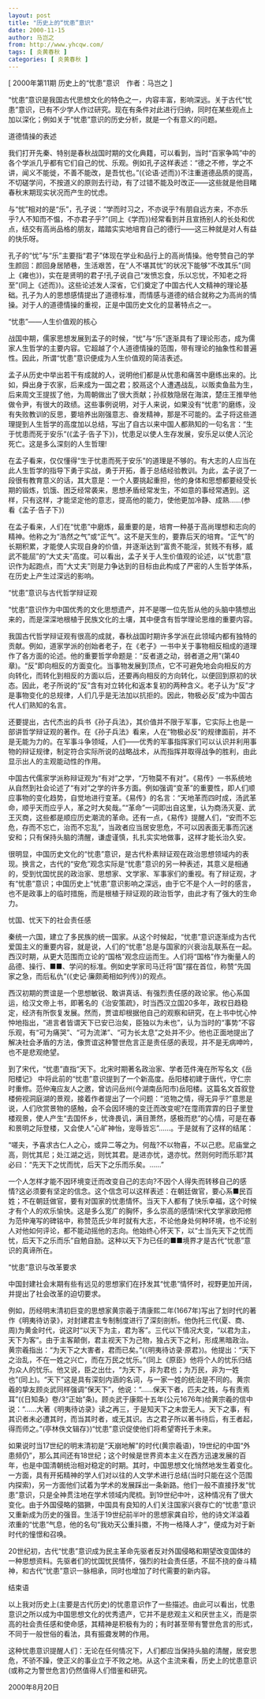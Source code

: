 ```yaml
---
layout: post
title: "历史上的“忧患”意识"
date: 2000-11-15
author: 马岂之
from: http://www.yhcqw.com/
tags: [ 炎黄春秋 ]
categories: [ 炎黄春秋 ]
---
```



[ 2000年第11期 历史上的“忧患”意识　作者：马岂之 ]


“忧患”意识是我国古代思想文化的特色之一，内容丰富，影响深远。关于古代“忧患”意识，已有不少学人作过研究。现在有条件对此进行归纳，同时在某些观点上加以深化；例如关于“忧患”意识的历史分析，就是一个有意义的问题。

道德情操的表述


我们打开先秦、特别是春秋战国时期的文化典籍，可以看到，当时“百家争鸣”中的各个学派几乎都有它们自己的忧、乐观。例如孔子这样表述：“德之不修，学之不讲，闻义不能徙，不善不能改，是吾忧也。”(《论语·述而》)不注重道德品质的提高，不切磋学问，不按道义的原则去行动，有了过错不能及时改正——这些就是他目睹春秋末期现实状况而产生的忧虑。


与“忧”相对的是“乐”，孔子说：“学而时习之，不亦说乎?有朋自远方来，不亦乐乎?人不知而不愠，不亦君子乎?”(同上《学而》)经常看到并且宣扬别人的长处和优点，结交有高尚品格的朋友，踏踏实实地培育自己的德行——这三种就是对人有益的快乐呀。


孔子的“忧”与“乐”主要指“君子”体现在学业和品行上的高尚情操。他夸赞自己的学生颜回：颜回身居陋巷，生活艰苦，在“人不堪其忧”的状况下能够“不改其乐”(同上《雍也》)，实在是贤明的君子!孔子说自己“发愤忘食，乐以忘忧，不知老之将至”(同上《述而》)。这些论述发人深省，它们奠定了中国古代人文精神的理论基础。孔子为人的思想感情提出了道德标准，而情感与道德的结合就称之为高尚的情操。对于人的道德情操的重视，正是中国历史文化的显著特点之一。

“忧患”——人生价值观的核心


战国中期，儒家思想发展到孟子的时候，“忧”与“乐”逐渐具有了理论形态，成为儒家人生哲学的主要内容。它超越了个人道德情操的范围，带有理论的抽象性和普遍性。因此，所谓“忧患”意识便成为人生价值观的简洁表述。


孟子从历史中举出若干有成就的人，说明他们都是从忧患和痛苦中磨练出来的。比如，舜出身于农家，后来成为一国之君；胶鬲这个人遭遇战乱，以贩卖鱼盐为生，后来周文王提拔了他，为周朝做出了很大贡献；孙叔敖隐居在海滨，楚庄王推举他做令尹，有很大的政绩。这些事例说明，对于人来说，如果没有“忧患”的磨练，没有失败教训的反思，要培养出刚强意志、奋发精神，那是不可能的。孟子将这些道理提到人生哲学的高度加以总结，写出了自古以来中国人都熟知的一句名言：“生于忧患而死于安乐”(《孟子·告子下》)，忧患足以使人生存发展，安乐足以使人沉沦死亡。这是多么深刻的人生哲理!


在孟子看来，仅仅懂得“生于忧患而死于安乐”的道理是不够的。有大志的人应当在此人生哲学的指导下勇于实战，勇于开拓，善于总结经验教训。为此，孟子说了一段很有教育意义的话，其大意是：一个人要挑起重担，他的身体和思想都要经受长期的锻炼，饥饿、困乏经常袭来，思想矛盾经常发生，不如意的事经常遇到。这样，只有这样，才能坚定他的意志，提高他的能力，使他更加冷静、成熟……(参看《孟子·告子下》)


在孟子看来，人们在“忧患”中磨炼，最重要的是，培育一种基于高尚理想和志向的精神。他称之为“浩然之气”或“正气”。这不是天生的，要靠后天的培育。“正气”的长期积累，才能使人实现自身的价值，并逐渐达到“富贵不能淫，贫贱不有移，威武不能屈”的“大丈夫”高度。可以看出，孟子关于人生价值观的论述，以“忧患”意识作为起跑点，而“大丈夫”则是力争达到的目标由此构成了严密的人生哲学体系，在历史上产生过深远的影响。

“忧患”意识与古代哲学辩证观

“忧患”意识作为中国优秀的文化思想遗产，并不是哪一位先哲从他的头脑中猜想出来的，而是深深地根植于民族文化的土壤，其中便含有哲学理论思维的重要内容。


我国古代哲学辩证观有很高的成就，春秋战国时期许多学派在此领域内都有独特的贡献。例如，道家学派的创始者老子，在《老子》一书中关于事物相反相成的道理作了各方面的论述。他的重要哲学命题是：“反者道之动，弱者道之用”(第40章)。“反”即向相反的方面变化。当事物发展到顶点，它不可避免地会向相反的方向转化，而转化到相反的方面以后，还要再向相反的方向转化，以便回到原初的状态。因此，老子所说的“反”含有对立转化和返本复初的两种含义。老子认为“反”才是事物变化的总规律，人们几乎是无法加以抗拒的。因此，物极必反”成为中国古代人们熟知的名言。


还要提出，古代杰出的兵书《孙子兵法》，其价值并不限于军事，它实际上也是一部讲哲学辩证观的著作。在《孙子兵法》看来，人在“物极必反”的规律面前，并不是无能为力的。在军事斗争领域，人们——优秀的军事指挥家们可以认识并利用事物的辩证规律，制定符合实际所说的战略战术，从而指挥并取得战争的胜利，由此显示出人的主观能动性的作用。


中国古代儒家学派称辩证观为“有对”之学，“万物莫不有对”。《易传》一书系统地从自然到社会论述了“有对”之学的许多方面。例如强调“变革”的重要性，即人们顺应事物的变化趋势，自觉地进行变革。《易传》的名言：“天地革而四时成，汤武革命，顺乎天而应乎人，革之时大矣哉。”“革命”一词即出自这里，认为商汤灭夏、武王灭商，这些都是顺应历史潮流的革命。还有一点，《易传》提醒人们，“安而不忘危，存而不忘亡，治而不忘乱”，当政者应当居安思危，不可以因表面无事而沉迷安和；只有保持头脑的清醒，谦虚谨慎，扎扎实实地做事，这样才能长治久安。


很明显，中国历史文化的“忧患”意识，是古代朴素辩证观在政治思想领域内的表现。换言之，古代的“安危”观念实际是“忧患”意识的另一种表述，其意义是相通的，受到忧国忧民的政治家、思想家、文学家、军事家们的重视。有了辩证观，才有“忧患”意识；中国历史上“忧患”意识影响之深远，由于它不是个人一时的感言，也不是政事上的临时措施，而是根植于辩证观的政治哲学，由此才有了强大的生命力。

忧国、忧天下的社会责任感


秦统一六国，建立了多民族的统一国家。从这个时候起，“忧患”意识逐渐成为古代爱国主义的重要内容，就是说，人们的“忧患”总是与国家的兴衰治乱联系在一起。西汉时期，从更大范围而立论的“国格”观念应运而生。人们将“国格”作为衡量人的品德、操行、■■、学问的标准。例如史学家司马迁将“国”摆在首位，称赞“先国家之急，而后私仇”(《史记·廉颇蔺相如列传》)的观点。


西汉初期的贾谊是一个思想敏锐、敢讲真话、有强烈责任感的政论家。他心系国运，给汉文帝上书，即著名的《治安策疏》，时当西汉立国20多年，政权日趋稳定，经济有所恢复发展。然而，贾谊却根据他自己的观察和研究，在上书中忧心忡忡地指出，“进言者皆谓天下已安已治矣，臣独以为未也”，认为当时的“事势”不容乐观，有“可为痛哭”、“可为流涕”、“可为长太息”之处并不少。他也正面地提出了解决社会矛盾的方法，像贾谊这种警世危言正是责任感的表现，并不是无病呻吟，也不是悲观绝望。

到了宋代，“忧患”直指“天下。北宋时期著名政治家、学者范件淹在所写名文《岳阳楼记》 
中将此前的“忧患”意识提到了一个新高度。岳阳楼初建于唐代，守仁宗时重修。范仲淹应友人之邀，曾访问岳州(今湖南岳阳市)岳阳楼。这篇名文首叙登楼俯视洞庭湖的景观，接着作者提出了一个问题：“览物之情，得无异乎?”意思是说，人们欣赏景物的感触，会不会因环境的变迁而改变呢?在霪雨霏霏的日子里登楼观景，使人产生“去国怀乡，忧谗畏讥，满目萧然，感极而悲”的心情，可是在春和景明之际登楼，又会使人“心旷神怡，宠辱皆忘”……。于是就有了这样的结尾：


“嗟夫，予喜求古仁人之心，或异二等之为。何哉?不以物喜，不以己悲。尼庙堂之高，则忧其尼；处江湖之远，则忧其君。是进亦忧，退亦忧。然则何时而乐耶?其必曰：“先天下之忧而忧，后天下之乐而乐矣。……”


一个人怎样才能不因环境变迁而改变自己的志向?不因个人得失而转移自己的感情?这必须要有坚定的信念。这个信念可以这样表述：在朝廷做官，要心系■民百姓；不在朝廷做官，要有对国家的忧患情怀。当天下人都有了快乐幸福，这个时候才有个人的欢乐愉快。这是多么宽广的胸怀，多么崇高的感情!宋代文学家欧阳修为范仲淹写的碑铭中，称赞范氏少年时就有大志，不论他身处何种环境，也不论别人对他如何评论，都不能动摇他的志向。他始终心怀天下，以“士当先天下之忧而忧，后天下之乐而乐”自勉自励。这种以天下为已任的■■境界才是古代“忧患”意识的真谛所在。

“忧患”意识与改革要求

中国封建社会末期有些有远见的思想家们在抒发其“忧患”情怀时，视野更加开阔，并提出了社会改革的迫切要求。


例如，历经明末清初巨变的思想家黄宗羲于清康熙二年(1667年)写出了划时代的著作《明夷待访录》，对封建君主专制制度进行了深刻剖析。他伪托三代(夏、商、周)为黄金时代，说这时“以天下为主，君为客”。三代以下情况大变，“以君为主，天下为客”。由于主客颠倒，君主视天下为己物，独占天下之利，形成黑暗政治。黄宗羲指出：“为天下之大害者，君而已矣。”(《明夷待访录·原君》)。他提出：“天下之治乱，不在一姓之兴亡，而在万民之忧乐。”(同上《原臣》他将个人的忧乐归结为众人的忧乐。他又说，臣之出仕，“为天下，非为君也；为万民，非为一姓也”(同上)。“天下”这是具有深刻内涵的名词，与一家一姓的统治是不同的。黄宗羲的挚友顾炎武同样强调“保天下”，他说：“……保天下者，匹夫之贱，与有责焉耳”(《日知条》卷/3“正始”条)。顾炎武于康熙十五年(公元1676年)给黄宗羲的信中说：“……大著《明夷待访录》读之再三，于是知天下之未尝无人。天下之事，有其识者未必遭其时，而当其时者，或无其识。古之君子所以著书待后，有王者起，得而师之。”(亭林佚文辑存》)“忧患”意识促使他们将希望寄托于未来。


如果说时当17世纪的明末清初是“天崩地解”的时代(黄宗羲语)，19世纪的中国“外患频仍”，那么其间还有18世纪；这个时候是世界资本主义在西方迅速发展的百年，也是中国清朝统治相对稳定的时期。其时，中国思想文化悄然地发生着变化。一方面，具有开拓精神的学人们对以往的人文学术进行总结(当时只能在这个范围内探索)，另一方面他们试着为学术的发展踩出一条新路。他们一般不直接抒发“忧患”意识，只是全神贯注地在学术领域内爬梳。到19世纪中叶，这种情况有了很大变化。由于外国侵略的猖獗，中国具有良知的人们关注国家兴衰存亡的“忧患”意识又重新成为历史的强音。生活于19世纪前半叶的思想家龚自珍，他的诗文洋溢着浓重的“忧患”气息，他的名句“我劝天公重抖擞，不拘一格降人才”，便成为对于新时代的憧憬和召唤。


20世纪初，古代“忧患”意识成为民主革命先驱者反对外国侵略和期望改变国体的一种思想资料。先驱者们的忧国忧民情怀，强烈的社会责任感，不屈不挠的奋斗精神，和古代“忧患”意识一脉相承，同时也增加了时代需要的新内容。

结束语


以上我对历史上(主要是古代历史)的忧患意识作了一些描述。由此可以看出，忧患意识之所以成为中国思想文化的优秀遗产，它并不是悲观主义和厌世主义，而是崇高的社会责任感和使命感，其精神是积极有为的；有时甚至带有警世危言的形式，不同于一般世俗的看法，具有振聋发聘的作用。


这种忧患意识提醒人们：无论在任何情况下，人们都应当保持头脑的清醒，居安思危，不骄不躁，使正义的事业立于不败之地。从这个主流来看，历史上的忧患意识(或称之为警世危言)仍然值得人们借鉴和研究。

2000年8月20日


